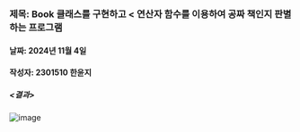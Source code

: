 ### 제목: Book 클래스를 구현하고 < 연산자 함수를 이용하여 공짜 책인지 판별하는 프로그램
#### 날짜: 2024년 11월 4일
#### 작성자: 2301510 한윤지

##### <결과>
![image](https://github.com/user-attachments/assets/e077857a-0009-428c-805b-cb35823f8ec5)
